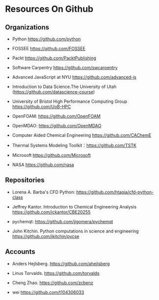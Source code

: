 # Resources On Github

## Organizations

* Python https://github.com/python

* FOSSEE https://github.com/FOSSEE

* Packt https://github.com/PacktPublishing

* Software Carpentry https://github.com/swcarpentry

* Advanced JavaScript at NYU https://github.com/advanced-js

* Introduction to Data Science.The University of Utah (https://github.com/datascience-course)

* University of Bristol High Performance Computing Group https://github.com/UoB-HPC

* OpenFOAM: https://github.com/OpenFOAM

* OpenMDAO:  https://github.com/OpenMDAO

* Computer Aided Chemical Engineering https://github.com/CAChemE

* Thermal Systems Modeling Toolkit：https://github.com/TSTK

* Microsoft https://github.com/Microsoft

* NASA https://github.com/nasa

## Repositories

* Lorena A. Barba's CFD Python: https://github.com/htapia/cfd-python-class

* Jeffrey Kantor. Introduction to Chemical Engineering Analysis https://github.com/jckantor/CBE20255

* pychemqt: https://github.com/jjgomera/pychemqt

* John Kitchin. Python computations in science and engineering  https://github.com/jkitchin/pycse

## Accounts

* Anders Hejlsberg. https://github.com/ahejlsberg

* Linus Torvalds. https://github.com/torvalds

* Cheng Zhao. https://github.com/zcbenz

* wei https://github.com/t104306033
